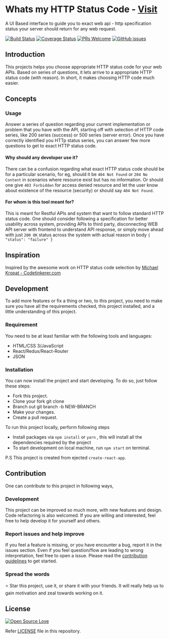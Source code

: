 # Whats my HTTP Status Code - [Visit](https://httpstatuscode.netlify.com)

A UI Based interface to guide you to exact web api - http specification status your server should return for any web request.

[![Build Status](https://travis-ci.org/anubhavsrivastava/whats-my-http-statuscode.svg?branch=master)](https://travis-ci.org/anubhavsrivastava/whats-my-http-statuscode)
[![Coverage Status](https://coveralls.io/repos/github/anubhavsrivastava/whats-my-http-statuscode/badge.svg?branch=master)](https://coveralls.io/github/anubhavsrivastava/whats-my-http-statuscode?branch=master)
[![PRs Welcome](https://img.shields.io/badge/PRs-welcome-brightgreen.svg?style=flat-square)](http://makeapullrequest.com)
[![GitHub issues](https://img.shields.io/github/issues/anubhavsrivastava/whats-my-http-statuscode.svg?style=flat-square)](https://github.com/anubhavsrivastava/whats-my-http-statuscode/issues)

## Introduction

This projects helps you choose appropriate HTTP status code for your web APIs. Based on series of questions, it lets arrive to a appropriate HTTP status code (with reason). In short, it makes choosing HTTP code much easier.

## Concepts

### Usage

Answer a series of question regarding your current implementation or problem that you have with the API, starting off with selection of HTTP code series, like 200 series (success) or 500 series (server error). Once you have correctly identified you HTTp status series, you can answer few more questions to get to exact HTTP status code.

#### Why should any developer use it?

There can be a confusion regarding what exact HTTP status code should be for a particular scenario, for eg, should it be `404 Not Found` or `204 No Content` in scenarios where resource exist but has no information. Or should one give `403 Forbidden` for access denied resource and let the user know about existence of the resource (security) or should say `404 Not Found`.

#### For whom is this tool meant for?

This is meant for Restful APIs and system that want to follow standard HTTP status code. One should consider following a specification for better usability across system, providing APIs to third party, disconnecting WEB API server with frontend to understand API response, or simply move ahead with just `200 OK` status across the system with actual reason in body `{ "status": "failure" }`

## Inspiration

Inspired by the awesome work on HTTP status code selection by [Michael Kropat - Codetinkerer.com](https://www.codetinkerer.com/2015/12/04/choosing-an-http-status-code.html)

## Development

To add more features or fix a thing or two, to this project, you need to make sure you have all the requirements checked, this project installed, and a little understanding of this project.

### Requirement

You need to be at least familiar with the following tools and languages:

-   HTML/CSS 3/JavaScript
-   React/Redux/React-Router
-   JSON

### Installation

You can now install the project and start developing. To do so, just follow these steps:

-   Fork this project.
-   Clone your fork git clone
-   Branch out git branch -b NEW-BRANCH
-   Make your changes.
-   Create a pull request.

To run this project locally, perform following steps

-   Install packages via `npm install` or `yarn` , this will install all the dependencies required by the project
-   To start development on local machine, run `npm start` on terminal.

P.S This project is created from ejected `create-react-app`.

## Contribution

One can contribute to this project in following ways,

### Development

This project can be improved so much more, with new features and design. Code refactoring is also welcomed. If you are willing and interested, feel free to help develop it for yourself and others.

### Report issues and help improve

If you feel a feature is missing, or you have encounter a bug, report it in the issues section. Even if you feel question/flow are leading to wrong interpretation, feel free to open a issue.
Please read the [contribution guidelines](CONTRIBUTING.md) to get started.

### Spread the words

⭐️ Star this project, use it, or share it with your friends. It will really help us to gain motivation and zeal towards working on it.

## License

[![Open Source Love](https://badges.frapsoft.com/os/mit/mit.svg?v=102)](LICENSE)

Refer [LICENSE](LICENSE) file in this repository.
